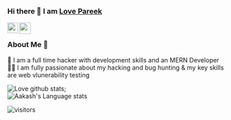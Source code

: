 ### Hi there 👋 I am [Love Pareek](https://www.linkedin.com/in/love-pareek-376ba1157/)


<a href="https://www.linkedin.com/in/love-pareek-376ba1157/">
  <img align="left" width="24px" src="https://cdn.jsdelivr.net/npm/simple-icons@v3/icons/linkedin.svg"  />
</a>
<a href="mailto:monupareeklg24@gmail.com">
  <img align="left" width="26px" src="https://cdn.jsdelivr.net/npm/simple-icons@v3/icons/gmail.svg" />
</a>
<br />

### About Me 🚀
🌱 I am a full time hacker with development skills and an MERN Developer <br>
👨‍💻 I am fully passionate about my hacking and bug hunting & my key skills are web vlunerability testing 
<br />

![Love github stats](https://github-readme-stats.vercel.app/api?username=monupareeklg&show_icons=true&theme=radical);<br />
![Aakash's Language stats](https://github-readme-stats-eight-theta.vercel.app/api/top-langs/?username=monupareeklg&layout=compact&langs_count=8&hide_border=false)
<br />

![visitors](https://visitor-badge.laobi.icu/badge?page_id=monupareeklg.visitor-badge)
